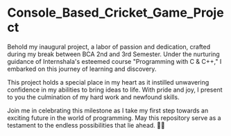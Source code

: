 # Console_Based_Cricket_Game_Project

Behold my inaugural project, a labor of passion and dedication, crafted during my break between BCA 2nd and 3rd Semester. Under the nurturing guidance of Internshala's esteemed course "Programming with C & C++," I embarked on this journey of learning and discovery.

This project holds a special place in my heart as it instilled unwavering confidence in my abilities to bring ideas to life. With pride and joy, I present to you the culmination of my hard work and newfound skills.

Join me in celebrating this milestone as I take my first step towards an exciting future in the world of programming. May this repository serve as a testament to the endless possibilities that lie ahead. 🎉🌟
